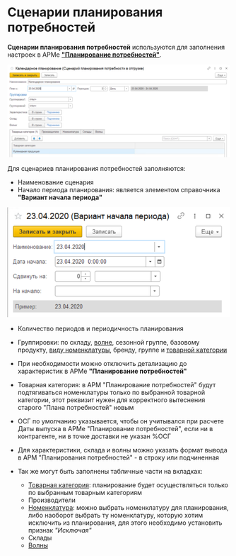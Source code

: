 # Сценарии планирования потребностей

**Сценарии планирования потребностей** используются для заполнения настроек в АРМе [**"Планирование потребностей"**](NeedsPlanning.md). 

[![2][2]][2]

Для сценариев планирования потребностей заполняются:

- Наименование сценария
- Начало периода планирования: является элементом справочника **"Вариант начала периода"**

[![1][1]][1]

- Количество периодов и периодичность планирования
- Группировки: по складу, [волне](/docs/Cutting/Waves.md), сезонной группе, базовому продукту, [виду номенклатуры](/docs/CommonInformation/KindOfNomenclature.md), бренду, группе и [товарной категории](/docs/CommonInformation/РroductCategory.md)
- При необходимости можно отключить детализацию до характеристик в АРМе **"Планирование потребностей"**
- Товарная категория: в АРМ "Планирование потребностей" будут подтягиваться номенклатуры только по выбранной товарной категории, этот реквизит нужен для корректного вытеснения старого "Плана потребностей" новым
- ОСГ по умолчанию указывается, чтобы он учитывался при расчете Даты выпуска в АРМе "Планирование потребностей", если ни в контрагенте, ни в точке доставки не указан %ОСГ 
- Для характеристики, склада и волны можно указать формат вывода в АРМ "Планирования потребностей" - в строку или подчиненная
- Так же могут быть заполнены табличные части на вкладках:

    - [Товарная категория](/docs/CommonInformation/РroductCategory.md): планирование будет осуществляться только по выбранным товарным категориям
    - Производители
    - [Номенклатура](/docs/CommonInformation/Nomenclature.md): можно выбрать номенклатуру для планирования, либо наоборот выбрать ту номенклатуру, которую хотим исключить из планирования, для этого необходимо установить признак *"Исключая"*
    - Склады
    - [Волны](/docs/Cutting/Waves.md)



[1]: NeedsPlanningScenarios.assets/1.png
[2]: NeedsPlanningScenarios.assets/2.png
